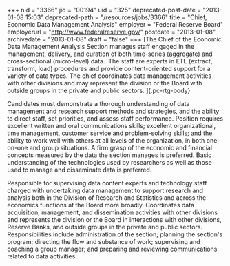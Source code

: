 +++
nid = "3366"
jid = "00194"
uid = "325"
deprecated-post-date = "2013-01-08 15:03"
deprecated-path = "/resources/jobs/3366"
title = "Chief, Economic Data Management Analysis"
employer = "Federal Reserve Board"
employerurl = "http://www.federalreserve.gov/"
postdate = "2013-01-08"
archivedate = "2013-01-08"
draft = "false"
+++
[The Chief of the Economic Data Management Analysis Section manages
staff engaged in the management, delivery, and curation of both
time-series (aggregate) and cross-sectional (micro-level) data.  The
staff are experts in ETL (extract, transform, load) procedures and
provide content-oriented support for a variety of data types. The chief
coordinates data management activities with other divisions and may
represent the division or the Board with outside groups in the private
and public sectors. ]{.pc-rtg-body}
  
Candidates must demonstrate a thorough understanding of data management
and research support methods and strategies, and the ability to direct
staff, set priorities, and assess staff performance. Position requires
excellent written and oral communications skills; excellent
organizational, time management, customer service and problem-solving
skills; and the ability to work well with others at all levels of the
organization, in both one-on-one and group situations. A firm grasp of
the economic and financial concepts measured by the data the section
manages is preferred. Basic understanding of the technologies used by
researchers as well as those used to manage and disseminate data is
preferred.

Responsible for supervising data content experts and technology staff
charged with undertaking data management to support research and
analysis both in the Division of Research and Statistics and across the
economics functions at the Board more broadly. Coordinates data
acquisition, management, and dissemination activities with other
divisions and represents the division or the Board in interactions with
other divisions, Reserve Banks, and outside groups in the private and
public sectors. Responsibilities include administration of the section;
planning the section's program; directing the flow and substance of
work; supervising and coaching a group manager; and preparing and
reviewing communications related to data activities.
